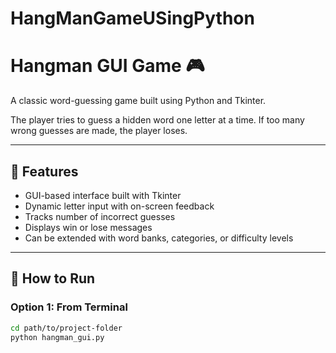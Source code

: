 # HangManGameUSingPython


# Hangman GUI Game 🎮

A classic word-guessing game built using Python and Tkinter.

The player tries to guess a hidden word one letter at a time. If too many wrong guesses are made, the player loses.

---

## 🧠 Features

- GUI-based interface built with Tkinter
- Dynamic letter input with on-screen feedback
- Tracks number of incorrect guesses
- Displays win or lose messages
- Can be extended with word banks, categories, or difficulty levels

---

## 🚀 How to Run

### Option 1: From Terminal

```bash
cd path/to/project-folder
python hangman_gui.py


